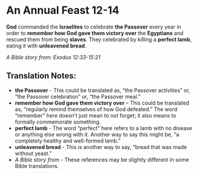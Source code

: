 An Annual Feast 12-14
=======================


**God** commanded the **Israelites** to celebrate **the Passover**
every year in order to **remember how God gave them victory over** the
**Egyptians** and rescued them from being **slaves**. They celebrated
by killing a **perfect lamb**, eating it with **unleavened bread**.

*A Bible story from: Exodus 12:33-15:21*

Translation Notes:
------------------

-   **the Passover** - This could be translated as, “the Passover
    activities” or, “the Passover celebration” or, “the Passover
    meal.”
-   **remember how God gave them victory over** – This could be
    translated as, “regularly remind themselves of how God defeated.”
    The word “remember” here doesn't just mean to not forget; it
    also means to formally commemorate something.
-   **perfect lamb** - The word “perfect” here refers to a lamb
with no
    disease or anything else wrong with it. Another way to say this
    might be, “a completely healthy and well-formed lamb.”
-   **unleavened bread** - This is another way to say, “bread that was
    made without yeast.”
-   *A Bible story from* - These references may be slightly different in
    some Bible translations.

